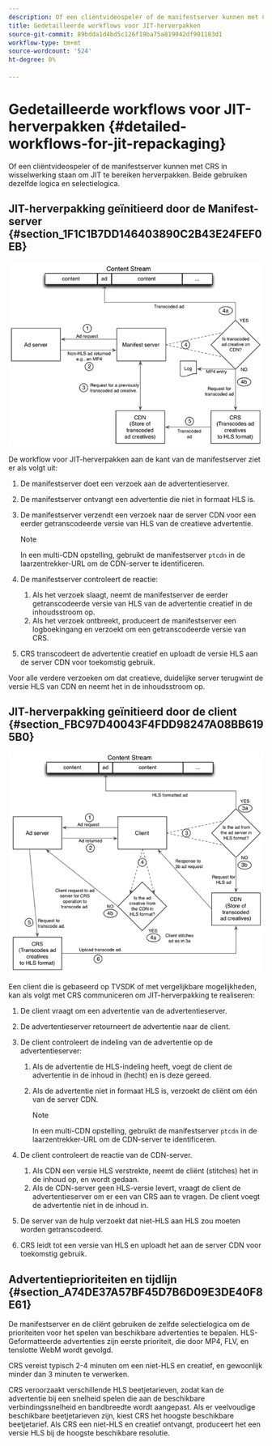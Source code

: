 ```yaml
---
description: Of een cliëntvideospeler of de manifestserver kunnen met CRS in wisselwerking staan om JIT te bereiken herverpakken. Beide gebruiken dezelfde logica en selectielogica.
title: Gedetailleerde workflows voor JIT-herverpakken
source-git-commit: 89bdda1d4bd5c126f19ba75a819942df901183d1
workflow-type: tm+mt
source-wordcount: '524'
ht-degree: 0%

---
```



# Gedetailleerde workflows voor JIT-herverpakken {#detailed-workflows-for-jit-repackaging}

Of een cliëntvideospeler of de manifestserver kunnen met CRS in wisselwerking staan om JIT te bereiken herverpakken. Beide gebruiken dezelfde logica en selectielogica.

## JIT-herverpakking geïnitieerd door de Manifest-server {#section_1F1C1B7DD146403890C2B43E24FEF0EB}

![](assets/ssai_JIT-workflow_web.png)

De workflow voor JIT-herverpakken aan de kant van de manifestserver ziet er als volgt uit:

1. De manifestserver doet een verzoek aan de advertentieserver.
1. De manifestserver ontvangt een advertentie die niet in formaat HLS is.
1. De manifestserver verzendt een verzoek naar de server CDN voor een eerder getranscodeerde versie van HLS van de creatieve advertentie.

   >[!NOTE]
   >
   >In een multi-CDN opstelling, gebruikt de manifestserver `ptcdn` in de laarzentrekker-URL om de CDN-server te identificeren.

1. De manifestserver controleert de reactie:

   1. Als het verzoek slaagt, neemt de manifestserver de eerder getranscodeerde versie van HLS van de advertentie creatief in de inhoudsstroom op.
   1. Als het verzoek ontbreekt, produceert de manifestserver een logboekingang en verzoekt om een getranscodeerde versie van CRS.

1. CRS transcodeert de advertentie creatief en uploadt de versie HLS aan de server CDN voor toekomstig gebruik.

Voor alle verdere verzoeken om dat creatieve, duidelijke server terugwint de versie HLS van CDN en neemt het in de inhoudsstroom op.

## JIT-herverpakking geïnitieerd door de client {#section_FBC97D40043F4FDD98247A08BB6195B0}

<!--<a id="fig_hkn_ndt_3z"></a>-->

![](assets/ssai_JIT-workflow_client_web.png)

Een client die is gebaseerd op TVSDK of met vergelijkbare mogelijkheden, kan als volgt met CRS communiceren om JIT-herverpakking te realiseren:

1. De client vraagt om een advertentie van de advertentieserver.
1. De advertentieserver retourneert de advertentie naar de client.
1. De client controleert de indeling van de advertentie op de advertentieserver:

   1. Als de advertentie de HLS-indeling heeft, voegt de client de advertentie in de inhoud in (hecht) en is deze gereed.
   1. Als de advertentie niet in formaat HLS is, verzoekt de cliënt om één van de server CDN.

      >[!NOTE]
      >
      >In een multi-CDN opstelling, gebruikt de manifestserver `ptcdn` in de laarzentrekker-URL om de CDN-server te identificeren.

1. De client controleert de reactie van de CDN-server.

   1. Als CDN een versie HLS verstrekte, neemt de cliënt (stitches) het in de inhoud op, en wordt gedaan.
   1. Als de CDN-server geen HLS-versie levert, vraagt de client de advertentieserver om er een van CRS aan te vragen. De client voegt de advertentie niet in de inhoud in.

1. De server van de hulp verzoekt dat niet-HLS aan HLS zou moeten worden getranscodeerd.
1. CRS leidt tot een versie van HLS en uploadt het aan de server CDN voor toekomstig gebruik.

## Advertentieprioriteiten en tijdlijn {#section_A74DE37A57BF45D7B6D09E3DE40F8E61}

De manifestserver en de cliënt gebruiken de zelfde selectielogica om de prioriteiten voor het spelen van beschikbare advertenties te bepalen. HLS-Geformatteerde advertenties zijn eerste prioriteit, die door MP4, FLV, en tenslotte WebM wordt gevolgd.

CRS vereist typisch 2-4 minuten om een niet-HLS en creatief, en gewoonlijk minder dan 3 minuten te verwerken.

CRS veroorzaakt verschillende HLS beetjetarieven, zodat kan de advertentie bij een snelheid spelen die aan de beschikbare verbindingssnelheid en bandbreedte wordt aangepast. Als er veelvoudige beschikbare beetjetarieven zijn, kiest CRS het hoogste beschikbare beetjetarief. Als CRS een niet-HLS en creatief ontvangt, produceert het een versie HLS bij de hoogste beschikbare resolutie.